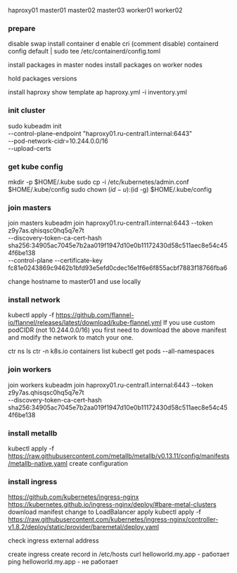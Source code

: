 haproxy01
master01
master02
master03
worker01
worker02


### prepare

disable swap
install container d
enable cri (comment disable)
containerd config default | sudo tee /etc/containerd/config.toml

install packages in master nodes
install packages on worker nodes

hold packages versions

install haproxy
show template
ap haproxy.yml -i inventory.yml

### init cluster
sudo kubeadm init \
--control-plane-endpoint "haproxy01.ru-central1.internal:6443" \
--pod-network-cidr=10.244.0.0/16 \
--upload-certs

### get kube config
mkdir -p $HOME/.kube
sudo cp -i /etc/kubernetes/admin.conf $HOME/.kube/config
sudo chown $(id -u):$(id -g) $HOME/.kube/config

### join masters
join masters
kubeadm join haproxy01.ru-central1.internal:6443 --token z9y7as.qhisqsc0hq5q7e7t \
--discovery-token-ca-cert-hash sha256:34905ac7045e7b2aa019f1947d10e0b11172430d58c511aec8e54c454f6be138 \
--control-plane --certificate-key fc81e0243869c9462b1bfd93e5efd0cdec16e1f6e6f855acbf7883f18766fba6

change hostname to master01 and use locally


### install network

kubectl apply -f https://github.com/flannel-io/flannel/releases/latest/download/kube-flannel.yml
If you use custom podCIDR (not 10.244.0.0/16) you first need to download the above manifest and modify the network to match your one.

ctr ns ls
ctr -n k8s.io containers list
kubectl get pods --all-namespaces

### join workers
join workers
kubeadm join haproxy01.ru-central1.internal:6443 --token z9y7as.qhisqsc0hq5q7e7t \
--discovery-token-ca-cert-hash sha256:34905ac7045e7b2aa019f1947d10e0b11172430d58c511aec8e54c454f6be138

### install metallb
kubectl apply -f https://raw.githubusercontent.com/metallb/metallb/v0.13.11/config/manifests/metallb-native.yaml
create configuration


### install ingress
https://github.com/kubernetes/ingress-nginx
https://kubernetes.github.io/ingress-nginx/deploy/#bare-metal-clusters
download manifest
change to LoadBalancer
apply
kubectl apply -f https://raw.githubusercontent.com/kubernetes/ingress-nginx/controller-v1.8.2/deploy/static/provider/baremetal/deploy.yaml

check ingress external address

create ingress
create record in /etc/hosts
curl helloworld.my.app - работает
ping helloworld.my.app - не работает